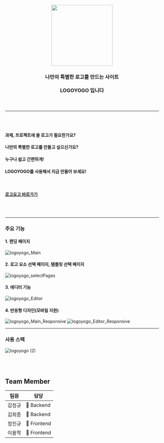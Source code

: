 

<p align="center"><img src="https://user-images.githubusercontent.com/58407182/115673737-eb635480-a387-11eb-84fb-9d5c2d9e1b82.png" height="200px" width="200px">

 <h3 align="center"> 나만의 특별한 로고를 만드는 사이트 </br></br> LOGOYOGO 입니다 <br/><br/><br/> </h3>

-------------------------------------    
<br/><br/>    

#### 과제, 프로젝트에 쓸 로고가 필요한가요? 
#### 나만의 특별한 로고를 만들고 싶으신가요?
#### 누구나 쉽고 간편하게!
#### LOGOYOGO를 사용해서 지금 만들어 보세요!
<br/>

#### [로고요고 바로가기](https://logoyogo.ga)
<br/><br/>  

-------------------------------------    

    
### 주요 기능
#### 1. 랜딩 페이지
![logoyogo_Main](https://user-images.githubusercontent.com/70474517/116530611-31d12a00-a919-11eb-9b07-06adfb706128.gif)

#### 2. 로고 요소 선택 페이지, 탬플릿 선택 페이지
![logoyogo_selectPages](https://user-images.githubusercontent.com/70474517/116530699-48778100-a919-11eb-8e1e-39305816fa26.gif)

#### 3. 에디터 기능
![logoyogo_Editor](https://user-images.githubusercontent.com/70474517/116530708-4b727180-a919-11eb-803a-bdb2fc565527.gif)

#### 4. 반응형 디자인(모바일 지원)
![logoyogo_Main_Responsive](https://user-images.githubusercontent.com/70474517/116530746-56c59d00-a919-11eb-824c-d5d3d0a61859.gif)
![logoyogo_Editor_Responsive](https://user-images.githubusercontent.com/70474517/116531024-aefc9f00-a919-11eb-9cd7-72599facd7ca.gif)

-------------------------------------


### 사용 스택
![logoyogo (2)](https://user-images.githubusercontent.com/58407182/115706500-af8cb700-a3a8-11eb-893e-3caf08d454ad.jpg)<br/><br/><br/><br/>


## Team Member

팀원| 담당 |
--- | ---|
김정규 | &#128150; Backend |
김희종 | &#128150; Backend |
정진규 |&#128155; Frontend |
이용학 |&#128155; Frontend |
